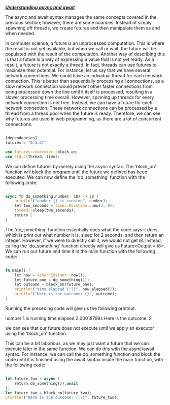 <u>***Understanding async and await***</u>


The async and await syntax manages the same concepts covered in the previous section; however, there are some nuances. Instead of simply spawning off threads, we create futures and then manipulate them as and when needed.

In computer science, a future is an unprocessed computation. This is where the result is not yet available, but when we call or wait, the future will be populated with the result of the computation. Another way of describing this is that a future is a way of expressing a value that is not yet ready. As a result, a future is not exactly a thread. In fact, threads can use futures to maximize their potential. For instance, let us say that we have several network connections. We could have an individual thread for each network connection. This is better than sequentially processing all connections, as a slow network connection would prevent other faster connections from being processed down the line until it itself is processed, resulting in a slower processing time overall. However, spinning up threads for every network connection is not free. Instead, we can have a future for each network connection. These network connections can be processed by a thread from a thread pool when the future is ready. Therefore, we can see why futures are used in web programming, as there are a lot of concurrent connections.


```rust

[dependencies]
futures = "0.3.21"

use futures::executor::block_on;
use std::{thread, time};

```
We can define futures by merely using the async syntax. The 'block_on' function will block the program until the future we defined has been executed. We can now define the 'do_something' function with the following code:

```rust

async fn do_something(number: i8) -> i8 {
    println!("number {} is running", number);
    let two_seconds = time::Duration::new(2, 0);
    thread::sleep(two_seconds);
    return 2
}

```

The 'do_something' function essentially does what the code says it does, which is print out what number it is, sleep for 2 seconds, and then return an integer. However, if we were to directly call it, we would not get i8. Instead, calling the 'do_something' function directly will give us Future<Output = i8>. We can run our future and time it in the main function with the following code:


```rust

fn main() {
    let now = time::Instant::now();
    let future_one = do_something(1);
    let outcome = block_on(future_one);
    println!("time elapsed {:?}", now.elapsed());
    println!("Here is the outcome: {}", outcome);
}

```


Running the preceding code will give us the following printout:


number 1 is running
time elapsed 2.00018789s
Here is the outcome: 2


we can see that our future does not execute until we apply an executor using the 'block_on' function.

This can be a bit laborious, as we may just want a future that we can execute later in the same function. We can do this with the async/await syntax. For instance, we can call the do_something function and block the code until it is finished using the await syntax inside the main function, with the following code:


```rust

let future_two = async {
    return do_something(2).await
};
let future_two = block_on(future_two);
println!("Here is the outcome: {:?}", future_two);

```